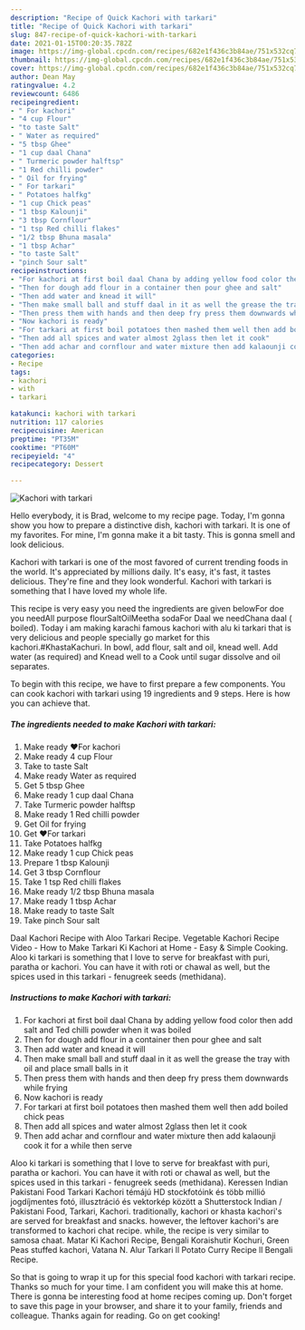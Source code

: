```yaml
---
description: "Recipe of Quick Kachori with tarkari"
title: "Recipe of Quick Kachori with tarkari"
slug: 847-recipe-of-quick-kachori-with-tarkari
date: 2021-01-15T00:20:35.782Z
image: https://img-global.cpcdn.com/recipes/682e1f436c3b84ae/751x532cq70/kachori-with-tarkari-recipe-main-photo.jpg
thumbnail: https://img-global.cpcdn.com/recipes/682e1f436c3b84ae/751x532cq70/kachori-with-tarkari-recipe-main-photo.jpg
cover: https://img-global.cpcdn.com/recipes/682e1f436c3b84ae/751x532cq70/kachori-with-tarkari-recipe-main-photo.jpg
author: Dean May
ratingvalue: 4.2
reviewcount: 6486
recipeingredient:
- " For kachori"
- "4 cup Flour"
- "to taste Salt"
- " Water as required"
- "5 tbsp Ghee"
- "1 cup daal Chana"
- " Turmeric powder halftsp"
- "1 Red chilli powder"
- " Oil for frying"
- " For tarkari"
- " Potatoes halfkg"
- "1 cup Chick peas"
- "1 tbsp Kalounji"
- "3 tbsp Cornflour"
- "1 tsp Red chilli flakes"
- "1/2 tbsp Bhuna masala"
- "1 tbsp Achar"
- "to taste Salt"
- "pinch Sour salt"
recipeinstructions:
- "For kachori at first boil daal Chana by adding yellow food color then add salt and Ted chilli powder when it was boiled"
- "Then for dough add flour in a container then pour ghee and salt"
- "Then add water and knead it will"
- "Then make small ball and stuff daal in it as well the grease the tray with oil and place small balls in it"
- "Then press them with hands and then deep fry press them downwards while frying"
- "Now kachori is ready"
- "For tarkari at first boil potatoes then mashed them well then add boiled chick peas"
- "Then add all spices and water almost 2glass then let it cook"
- "Then add achar and cornflour and water mixture then add kalaounji cook it for a while then serve"
categories:
- Recipe
tags:
- kachori
- with
- tarkari

katakunci: kachori with tarkari 
nutrition: 117 calories
recipecuisine: American
preptime: "PT35M"
cooktime: "PT60M"
recipeyield: "4"
recipecategory: Dessert

---
```



![Kachori with tarkari](https://img-global.cpcdn.com/recipes/682e1f436c3b84ae/751x532cq70/kachori-with-tarkari-recipe-main-photo.jpg)

Hello everybody, it is Brad, welcome to my recipe page. Today, I'm gonna show you how to prepare a distinctive dish, kachori with tarkari. It is one of my favorites. For mine, I'm gonna make it a bit tasty. This is gonna smell and look delicious.

Kachori with tarkari is one of the most favored of current trending foods in the world. It's appreciated by millions daily. It's easy, it's fast, it tastes delicious. They're fine and they look wonderful. Kachori with tarkari is something that I have loved my whole life.

This recipe is very easy you need the ingredients are given belowFor doe you needAll purpose flourSaltOilMeetha sodaFor Daal we needChana daal ( boiled). Today i am making karachi famous kachori with alu ki tarkari that is very delicious and people specially go market for this kachori.#KhastaKachuri. In bowl, add flour, salt and oil, knead well. Add water (as required) and Knead well to a Cook until sugar dissolve and oil separates.


To begin with this recipe, we have to first prepare a few components. You can cook kachori with tarkari using 19 ingredients and 9 steps. Here is how you can achieve that.

<!--inarticleads1-->

##### The ingredients needed to make Kachori with tarkari:

1. Make ready  ❤For kachori
1. Make ready 4 cup Flour
1. Take to taste Salt
1. Make ready  Water as required
1. Get 5 tbsp Ghee
1. Make ready 1 cup daal Chana
1. Take  Turmeric powder halftsp
1. Make ready 1 Red chilli powder
1. Get  Oil for frying
1. Get  ❤For tarkari
1. Take  Potatoes halfkg
1. Make ready 1 cup Chick peas
1. Prepare 1 tbsp Kalounji
1. Get 3 tbsp Cornflour
1. Take 1 tsp Red chilli flakes
1. Make ready 1/2 tbsp Bhuna masala
1. Make ready 1 tbsp Achar
1. Make ready to taste Salt
1. Take pinch Sour salt


Daal Kachori Recipe with Aloo Tarkari Recipe. Vegetable Kachori Recipe Video - How to Make Tarkari Ki Kachori at Home - Easy &amp; Simple Cooking. Aloo ki tarkari is something that I love to serve for breakfast with puri, paratha or kachori. You can have it with roti or chawal as well, but the spices used in this tarkari - fenugreek seeds (methidana). 

<!--inarticleads2-->

##### Instructions to make Kachori with tarkari:

1. For kachori at first boil daal Chana by adding yellow food color then add salt and Ted chilli powder when it was boiled
1. Then for dough add flour in a container then pour ghee and salt
1. Then add water and knead it will
1. Then make small ball and stuff daal in it as well the grease the tray with oil and place small balls in it
1. Then press them with hands and then deep fry press them downwards while frying
1. Now kachori is ready
1. For tarkari at first boil potatoes then mashed them well then add boiled chick peas
1. Then add all spices and water almost 2glass then let it cook
1. Then add achar and cornflour and water mixture then add kalaounji cook it for a while then serve


Aloo ki tarkari is something that I love to serve for breakfast with puri, paratha or kachori. You can have it with roti or chawal as well, but the spices used in this tarkari - fenugreek seeds (methidana). Keressen Indian Pakistani Food Tarkari Kachori témájú HD stockfotóink és több millió jogdíjmentes fotó, illusztráció és vektorkép között a Shutterstock Indian / Pakistani Food, Tarkari, Kachori. traditionally, kachori or khasta kachori&#39;s are served for breakfast and snacks. however, the leftover kachori&#39;s are transformed to kachori chat recipe. while, the recipe is very similar to samosa chaat. Matar Ki Kachori Recipe, Bengali Koraishutir Kochuri, Green Peas stuffed kachori, Vatana N. Alur Tarkari ll Potato Curry Recipe ll Bengali Recipe. 

So that is going to wrap it up for this special food kachori with tarkari recipe. Thanks so much for your time. I am confident you will make this at home. There is gonna be interesting food at home recipes coming up. Don't forget to save this page in your browser, and share it to your family, friends and colleague. Thanks again for reading. Go on get cooking!
